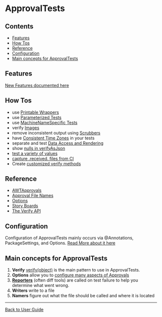 <a id="top"></a>

# ApprovalTests

<!-- toc -->
## Contents

  * [Features](#features)
  * [How Tos](#how-tos)
  * [Reference](#reference)
  * [Configuration](#configuration)
  * [Main concepts for ApprovalTests](#main-concepts-for-approvaltests)<!-- endToc -->

## Features

[New Features documented here](Features.md#top)

## How Tos

* use [Printable Wrappers](how_to/PrintableWrappers.md#top)
* use [Parameterized Tests](how_to/ParameterizedTest.md#top)
* use [MachineNameSpecific Tests](how_to/MachineNameSpecificTest.md#top)
* verify [Images](reference/AwtApprovals.md#top)
* remove inconsistent output using [Scrubbers](Scrubbers.md#top)
* have [Consistent Time Zones](how_to/ConsistentTimeZones.md#top) in your tests 
* separate and test [Data Access and Rendering](how_to/PatternsForTestingDataAccessAndRendering.md#top)
* show [nulls in verifyAsJson](how_to/ShowNullsInJson.md#top)
* [test a variety of values](reference/CombinationApprovals.md)
* [capture .received. files from CI](how_to/CaptureFilesFromCI.md)
* Create [customized verify methods](how_to/CreateCustomizedVerifyMethods.md)

## Reference

* [AWTApprovals](reference/AwtApprovals.md)
* [Approval File Names](reference/Naming.md)
* [Options](reference/Options.md)
* [Story Boards](reference/StoryBoard.md)
* [The Verify API](reference/Verify.md)

## Configuration

Configuration of ApprovalTests mainly occurs via @Annotations, PackageSettings, and Options. 
[Read More about it here](Configuration.md#top)


## Main concepts for ApprovalTests  

1. **Verify** [verify(object)](reference/Verify.md) is the main pattern to use in ApprovalTests.  
1. **Options** allow you to [configure many aspects of Approvals](reference/Options.md)  
1. **[Reporters](Reporters.md#top)** (often diff tools) are called on test failure to help you determine what went wrong.  
1. **Writers** write to a file  
1. **Namers** figure out what the file should be called and where it is located  

---

[Back to User Guide](README.md#top)
